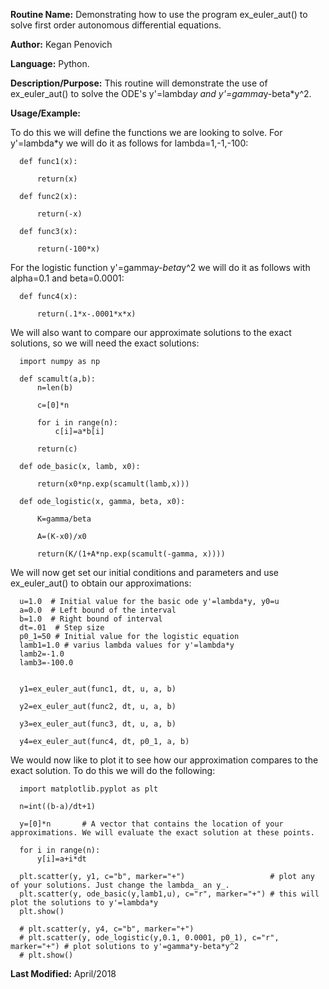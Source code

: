 **Routine Name:**           Demonstrating how to use the program ex_euler_aut() to solve first order autonomous differential equations.

**Author:** Kegan Penovich

**Language:** Python.

**Description/Purpose:** This routine will demonstrate the use of ex_euler_aut() to solve the ODE's y'=lambda*y and y'=gamma*y-beta*y^2.


**Usage/Example:**

To do this we will define the functions we are looking to solve. For y'=lambda*y we will do it as follows for lambda=1,-1,-100:

      def func1(x):

          return(x)

      def func2(x):

          return(-x)

      def func3(x):

          return(-100*x)
          
For the logistic function y'=gamma*y-beta*y^2 we will do it as follows with alpha=0.1 and beta=0.0001:

      def func4(x):

          return(.1*x-.0001*x*x)
          
We will also want to compare our approximate solutions to the exact solutions, so we will need the exact solutions:

      import numpy as np

      def scamult(a,b):
          n=len(b)

          c=[0]*n

          for i in range(n):
              c[i]=a*b[i]

          return(c)

      def ode_basic(x, lamb, x0):

          return(x0*np.exp(scamult(lamb,x)))

      def ode_logistic(x, gamma, beta, x0):

          K=gamma/beta

          A=(K-x0)/x0

          return(K/(1+A*np.exp(scamult(-gamma, x))))  
          
We will now get set our initial conditions and parameters and use ex_euler_aut() to obtain our approximations:

      u=1.0  # Initial value for the basic ode y'=lambda*y, y0=u
      a=0.0  # Left bound of the interval
      b=1.0  # Right bound of interval
      dt=.01  # Step size
      p0_1=50 # Initial value for the logistic equation
      lamb1=1.0 # varius lambda values for y'=lambda*y
      lamb2=-1.0
      lamb3=-100.0


      y1=ex_euler_aut(func1, dt, u, a, b)

      y2=ex_euler_aut(func2, dt, u, a, b)

      y3=ex_euler_aut(func3, dt, u, a, b)

      y4=ex_euler_aut(func4, dt, p0_1, a, b)
      
We would now like to plot it to see how our approximation compares to the exact solution. To do this we will do the following:

      import matplotlib.pyplot as plt

      n=int((b-a)/dt+1)

      y=[0]*n       # A vector that contains the location of your approximations. We will evaluate the exact solution at these points.

      for i in range(n):
          y[i]=a+i*dt

      plt.scatter(y, y1, c="b", marker="+")                   # plot any of your solutions. Just change the lambda_ an y_.             
      plt.scatter(y, ode_basic(y,lamb1,u), c="r", marker="+") # this will plot the solutions to y'=lambda*y
      plt.show()

      # plt.scatter(y, y4, c="b", marker="+")
      # plt.scatter(y, ode_logistic(y,0.1, 0.0001, p0_1), c="r", marker="+") # plot solutions to y'=gamma*y-beta*y^2 
      # plt.show()



**Last Modified:** April/2018
